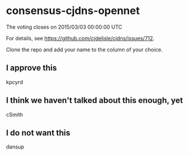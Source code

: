 consensus-cjdns-opennet
=======================

The voting closes on 2015/03/03 00:00:00 UTC

For details, see https://github.com/cjdelisle/cjdns/issues/712.

Clone the repo and add your name to the column of your choice.

I approve this
--------------
kpcyrd


I think we haven't talked about this enough, yet
------------------------------------------------
cSmith

I do not want this
------------------
dansup
